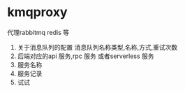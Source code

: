 # kmqproxy
代理rabbitmq redis 等

1. 关于消息队列的配置
   消息队列名称类型,名称,方式,重试次数
2. 后端对应的api 服务,rpc 服务 或者serverless 服务
3. 服务名称
4. 服务记录
5. 试试
    